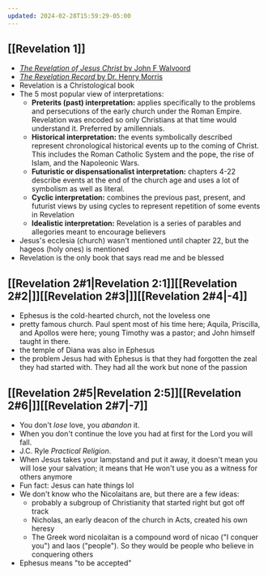 ```yaml
---
updated: 2024-02-28T15:59:29-05:00
---
```

## [[Revelation 1]]
- [*The Revelation of Jesus Christ* by John F Walvoord](https://www.amazon.com/Revelation-Jesus-Christ-John-Walvoord/dp/0802473091)
- [*The Revelation Record* by Dr. Henry Morris](https://www.amazon.com/Revelation-Record-Scientific-Devotional-Commentary/dp/0842355111/ref=sr_1_1)
- Revelation is a Christological book
- The 5 most popular view of interpretations:
	- **Preterits (past) interpretation:** applies specifically to the problems and persecutions of the early church under the Roman Empire. Revelation was encoded so only Christians at that time would understand it. Preferred by amillennials.
	- **Historical interpretation:** the events symbolically described represent chronological historical events up to the coming of Christ. This includes the Roman Catholic System and the pope, the rise of Islam, and the Napoleonic Wars.
	- **Futuristic or dispensationalist interpretation:** chapters 4-22 describe events at the end of the church age and uses a lot of symbolism as well as literal.
	- **Cyclic interpretation:** combines the previous past, present, and futurist views by using cycles to represent repetition of some events in Revelation
	- **Idealistic interpretation:** Revelation is a series of parables and allegories meant to encourage believers
- Jesus's ecclesia (church) wasn't mentioned until chapter 22, but the hageos (holy ones) is mentioned
- Revelation is the only book that says read me and be blessed
## [[Revelation 2#1|Revelation 2:1]][[Revelation 2#2|]][[Revelation 2#3|]][[Revelation 2#4|-4]]
- Ephesus is the cold-hearted church, not the loveless one
- pretty famous church. Paul spent most of his time here; Aquila, Priscilla, and Apollos were here; young Timothy was a pastor; and John himself taught in there.
- the temple of Diana was also in Ephesus
- the problem Jesus had with Ephesus is that they had forgotten the zeal they had started with. They had all the work but none of the passion
## [[Revelation 2#5|Revelation 2:5]][[Revelation 2#6|]][[Revelation 2#7|-7]]
- You don't *lose* love, you *abandon* it.
- When you don't continue the love you had at first for the Lord you will fall.
- J.C. Ryle *Practical Religion*.
- When Jesus takes your lampstand and put it away, it doesn't mean you will lose your salvation; it means that He won't use you as a witness for others anymore
- Fun fact: Jesus can hate things lol
- We don't know who the Nicolaitans are, but there are a few ideas:
	- probably a subgroup of Christianity that started right but got off track
	- Nicholas, an early deacon of the church in Acts, created his own heresy
	- The Greek word nicolaitan is a compound word of nicao ("I conquer you") and laos ("people"). So they would be people who believe in conquering others
- Ephesus means "to be accepted"


